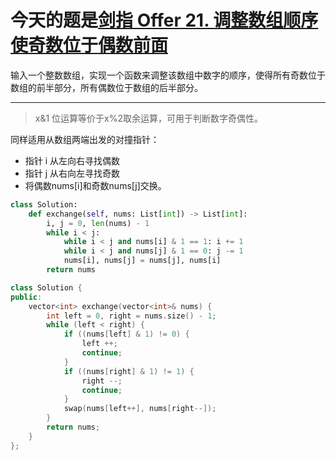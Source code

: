 # 今天的题是[剑指 Offer 21. 调整数组顺序使奇数位于偶数前面](https://leetcode-cn.com/problems/diao-zheng-shu-zu-shun-xu-shi-qi-shu-wei-yu-ou-shu-qian-mian-lcof/)

输入一个整数数组，实现一个函数来调整该数组中数字的顺序，使得所有奇数位于数组的前半部分，所有偶数位于数组的后半部分。

---

> x&1 位运算等价于x%2取余运算，可用于判断数字奇偶性。



同样适用从数组两端出发的对撞指针：

- 指针 i 从左向右寻找偶数
- 指针 j 从右向左寻找奇数
- 将偶数nums[i]和奇数nums[j]交换。

```python
class Solution:
    def exchange(self, nums: List[int]) -> List[int]:
        i, j = 0, len(nums) - 1
        while i < j:
            while i < j and nums[i] & 1 == 1: i += 1
            while i < j and nums[j] & 1 == 0: j -= 1
            nums[i], nums[j] = nums[j], nums[i]
        return nums
```

```cpp
class Solution {
public:
    vector<int> exchange(vector<int>& nums) {
        int left = 0, right = nums.size() - 1;
        while (left < right) {
            if ((nums[left] & 1) != 0) {
                left ++;
                continue;
            }
            if ((nums[right] & 1) != 1) {
                right --;
                continue;
            }
            swap(nums[left++], nums[right--]);
        }
        return nums;
    }
};
```

